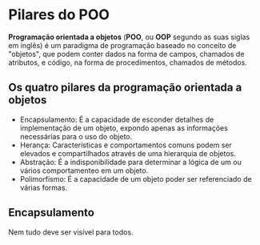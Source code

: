 # Pilares do POO

**Programação orientada a objetos** (**POO**, ou **OOP** segundo as suas siglas em inglês) é um paradigma de programação baseado no conceito de "objetos", que podem conter dados na forma de campos, chamados de atributos, e código, na forma de procedimentos, chamados de métodos.

## Os quatro pilares da programação orientada a objetos

- Encapsulamento: É a capacidade de esconder detalhes de implementação de um objeto, expondo apenas as informações necessárias para o uso do objeto.
- Herança: Características e comportamentos comuns podem ser elevados e compartilhados através de uma hierarquia de objetos.
- Abstração: É a indisponibilidade para determinar a lógica de um ou vários comportamenteo em um objeto.
- Polimorfismo: É a capacidade de um objeto poder ser referenciado de várias formas.

## Encapsulamento

Nem tudo deve ser visível para todos.
